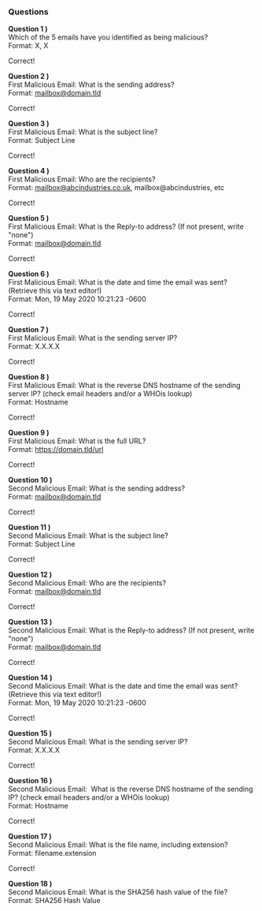### Questions

**Question 1 )**  
Which of the 5 emails have you identified as being malicious?  
Format: X, X

Correct! 

**Question 2 )**  
First Malicious Email: What is the sending address?  
Format: mailbox@domain.tld

Correct! 

**Question 3 )**  
First Malicious Email: What is the subject line?  
Format: Subject Line

Correct! 

**Question 4 )**  
First Malicious Email: Who are the recipients?  
Format: mailbox@abcindustries.co.uk, mailbox@abcindustries, etc

Correct! 

**Question 5 )**  
First Malicious Email: What is the Reply-to address? (If not present, write "none")  
Format: mailbox@domain.tld

Correct! 

**Question 6 )**  
First Malicious Email: What is the date and time the email was sent? (Retrieve this via text editor!)  
Format: Mon, 19 May 2020 10:21:23 -0600

Correct! 

**Question 7 )**  
First Malicious Email: What is the sending server IP?  
Format: X.X.X.X

Correct! 

**Question 8 )**  
First Malicious Email: What is the reverse DNS hostname of the sending server IP? (check email headers and/or a WHOis lookup)  
Format: Hostname

Correct! 

**Question 9 )**  
First Malicious Email: What is the full URL?  
Format: https://domain.tld/url

Correct! 

**Question 10 )**  
Second Malicious Email: What is the sending address?  
Format: mailbox@domain.tld

Correct! 

**Question 11 )**  
Second Malicious Email: What is the subject line?  
Format: Subject Line

Correct! 

**Question 12 )**  
Second Malicious Email: Who are the recipients?  
Format: mailbox@domain.tld

Correct! 

**Question 13 )**  
Second Malicious Email: What is the Reply-to address? (If not present, write "none")  
Format: mailbox@domain.tld

Correct! 

**Question 14 )**  
Second Malicious Email: What is the date and time the email was sent? (Retrieve this via text editor!)  
Format: Mon, 19 May 2020 10:21:23 -0600

Correct! 

**Question 15 )**  
Second Malicious Email: What is the sending server IP?  
Format: X.X.X.X

Correct! 

**Question 16 )**  
Second Malicious Email:  What is the reverse DNS hostname of the sending IP? (check email headers and/or a WHOis lookup)  
Format: Hostname

Correct! 

**Question 17 )**  
Second Malicious Email: What is the file name, including extension?  
Format: filename.extension

Correct! 

**Question 18 )**  
Second Malicious Email: What is the SHA256 hash value of the file?  
Format: SHA256 Hash Value